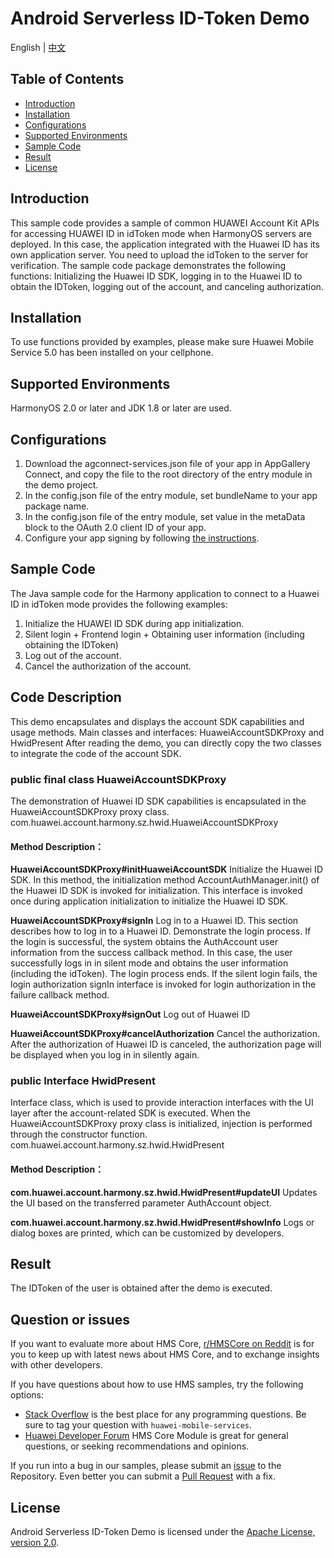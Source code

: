# Android Serverless ID-Token Demo

English | [中文](README_ZH.md) 


## Table of Contents

 * [Introduction](#introduction)
 * [Installation](#installation)
 * [Configurations](#configurations)
 * [Supported Environments](#supported-environments)
 * [Sample Code](#sample-code)
 * [Result](#result)
 * [License](#license)
 
## Introduction
This sample code provides a sample of common HUAWEI Account Kit APIs for accessing HUAWEI ID in idToken mode when HarmonyOS servers are deployed. In this case, the application integrated with the Huawei ID has its own application server. You need to upload the idToken to the server for verification.
The sample code package demonstrates the following functions: Initializing the Huawei ID SDK, logging in to the Huawei ID to obtain the IDToken, logging out of the account, and canceling authorization.

## Installation
To use functions provided by examples, please make sure Huawei Mobile Service 5.0 has been installed on your cellphone.
## Supported Environments
HarmonyOS 2.0 or later and JDK 1.8 or later are used.

	
## Configurations  
1. Download the agconnect-services.json file of your app in AppGallery Connect, and copy the file to the root directory of the entry module in the demo project.
2. In the config.json file of the entry module, set bundleName to your app package name.
3. In the config.json file of the entry module, set value in the metaData block to the OAuth 2.0 client ID of your app.
4. Configure your app signing by following [the instructions](https://developer.huawei.com/consumer/en/doc/development/HMSCore-Guides/harmonyos-java-config-app-signing-0000001199536987). 
	
## Sample Code
The Java sample code for the Harmony application to connect to a Huawei ID in idToken mode provides the following examples:
1. Initialize the HUAWEI ID SDK during app initialization.
2. Silent login + Frontend login + Obtaining user information (including obtaining the IDToken)
3. Log out of the account.
4. Cancel the authorization of the account.

## Code Description
This demo encapsulates and displays the account SDK capabilities and usage methods.
Main classes and interfaces: HuaweiAccountSDKProxy and HwidPresent
After reading the demo, you can directly copy the two classes to integrate the code of the account SDK.

### public final class HuaweiAccountSDKProxy
The demonstration of Huawei ID SDK capabilities is encapsulated in the HuaweiAccountSDKProxy proxy class.
com.huawei.account.harmony.sz.hwid.HuaweiAccountSDKProxy
#### Method Description：
**HuaweiAccountSDKProxy#initHuaweiAccountSDK**
Initialize the Huawei ID SDK.
In this method, the initialization method AccountAuthManager.init() of the Huawei ID SDK is invoked for initialization.
This interface is invoked once during application initialization to initialize the Huawei ID SDK.

**HuaweiAccountSDKProxy#signIn**
Log in to a Huawei ID. This section describes how to log in to a Huawei ID.
Demonstrate the login process. If the login is successful, the system obtains the AuthAccount user information from the success callback method. In this case, the user successfully logs in in silent mode and obtains the user information (including the idToken). The login process ends.
If the silent login fails, the login authorization signIn interface is invoked for login authorization in the failure callback method.

**HuaweiAccountSDKProxy#signOut**
Log out of Huawei ID

**HuaweiAccountSDKProxy#cancelAuthorization**
Cancel the authorization.
After the authorization of Huawei ID is canceled, the authorization page will be displayed when you log in in silently again.

### public Interface HwidPresent
Interface class, which is used to provide interaction interfaces with the UI layer after the account-related SDK is executed.
When the HuaweiAccountSDKProxy proxy class is initialized, injection is performed through the constructor function.
com.huawei.account.harmony.sz.hwid.HwidPresent
#### Method Description：
**com.huawei.account.harmony.sz.hwid.HwidPresent#updateUI**
Updates the UI based on the transferred parameter AuthAccount object.

**com.huawei.account.harmony.sz.hwid.HwidPresent#showInfo**
Logs or dialog boxes are printed, which can be customized by developers.

## Result
The IDToken of the user is obtained after the demo is executed.

## Question or issues
If you want to evaluate more about HMS Core,
[r/HMSCore on Reddit](https://www.reddit.com/r/HuaweiDevelopers/) is for you to keep up with latest news about HMS Core, and to exchange insights with other developers.

If you have questions about how to use HMS samples, try the following options:
- [Stack Overflow](https://stackoverflow.com/questions/tagged/huawei-mobile-services) is the best place for any programming questions. Be sure to tag your question with 
`huawei-mobile-services`.
- [Huawei Developer Forum](https://forums.developer.huawei.com/forumPortal/en/home?fid=0101187876626530001) HMS Core Module is great for general questions, or seeking recommendations and opinions.

If you run into a bug in our samples, please submit an [issue](https://github.com/HMS-Core/huawei-account-demo/issues) to the Repository. Even better you can submit a [Pull Request](https://github.com/HMS-Core/huawei-account-demo/pulls) with a fix.

##  License
Android Serverless ID-Token Demo is licensed under the [Apache License, version 2.0](http://www.apache.org/licenses/LICENSE-2.0).
